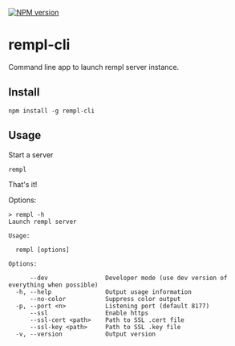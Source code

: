 [![NPM version](https://img.shields.io/npm/v/rempl-cli.svg)](https://www.npmjs.com/package/rempl-cli)

# rempl-cli

Command line app to launch rempl server instance.

## Install

```
npm install -g rempl-cli
```

## Usage

Start a server

```
rempl
```

That's it!

Options:

```
> rempl -h
Launch rempl server

Usage:

  rempl [options]

Options:

      --dev                Developer mode (use dev version of everything when possible)
  -h, --help               Output usage information
      --no-color           Suppress color output
  -p, --port <n>           Listening port (default 8177)
      --ssl                Enable https
      --ssl-cert <path>    Path to SSL .cert file
      --ssl-key <path>     Path to SSL .key file
  -v, --version            Output version
```
